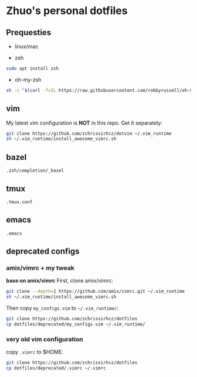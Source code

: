 # Zhuo's personal dotfiles

## Prequesties
- linux/mac

- zsh
```bash
sudo apt install zsh
```

- oh-my-zsh
```bash
sh -c "$(curl -fsSL https://raw.githubusercontent.com/robbyrussell/oh-my-zsh/master/tools/install.sh)"
```

## vim
My latest vim configuration is **NOT** in this repo. Get it separately:
```bash
git clone https://github.com/zchrissirhcz/dotvim ~/.vim_runtime
sh ~/.vim_runtime/install_awesome_vimrc.sh
```

## bazel
`.zsh/completion/_bazel`

## tmux
`.tmux.conf`

## emacs
`.emacs`

## deprecated configs

### amix/vimrc + my tweak
**base on amix/vimrc**
First, clone amix/vimrc:
```bash
git clone --depth=1 https://github.com/amix/vimrc.git ~/.vim_runtime
sh ~/.vim_runtime/install_awesome_vimrc.sh
```

Then copy `my_configs.vim` to `~/.vim_runtime/`:
```bash
git clone https://github.com/zchrissirhcz/dotfiles
cp dotfiles/deprecated/my_configs.vim ~/.vim_runtime/
```

### very old vim configuration
copy `.vimrc` to $HOME:
```bash
git clone https://github.com/zchrissirhcz/dotfiles
cp dotfiles/deprecated/.vimrc ~/.vimrc
```

